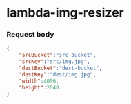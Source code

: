 # lambda-img-resizer

### Request body
```json
{
	"srcBucket":"src-bucket",
	"srcKey":"src/img.jpg",
	"destBucket":"dest-bucket",
	"destKey":"dest/img.jpg",
	"width":4096,
	"height":2048
}
```